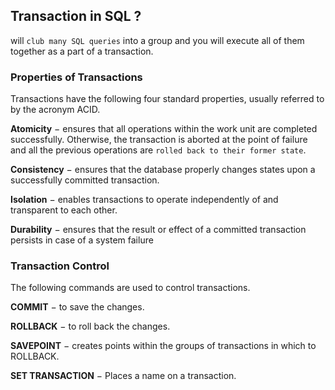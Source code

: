 ## Transaction in SQL ?

will `club many SQL queries` into a group and you will execute all of them together as a part of a transaction.

### Properties of Transactions

Transactions have the following four standard properties, usually referred to by the acronym ACID.

**Atomicity** − ensures that all operations within the work unit are completed successfully. Otherwise, the transaction is aborted at the point of failure and all the previous operations are `rolled back to their former state`.

**Consistency** − ensures that the database properly changes states upon a successfully committed transaction.

**Isolation** − enables transactions to operate independently of and transparent to each other.

**Durability** − ensures that the result or effect of a committed transaction persists in case of a system failure

### Transaction Control

The following commands are used to control transactions.

**COMMIT** − to save the changes.

**ROLLBACK** − to roll back the changes.

**SAVEPOINT** − creates points within the groups of transactions in which to ROLLBACK.

**SET TRANSACTION** − Places a name on a transaction.
